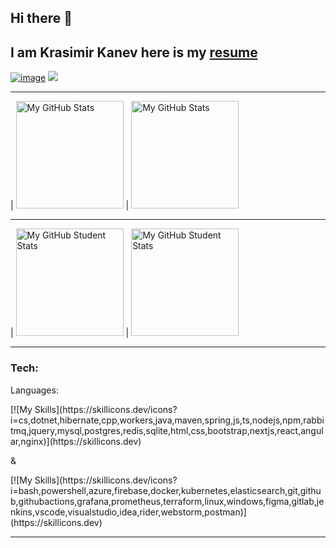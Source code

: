 ## Hi there 👋

## I am Krasimir Kanev here is my <a href='https://kr-kanev.onrender.com/'>resume</a>

<a href="https://www.linkedin.com/in/krasimir-kanev-178353230/">![image](https://img.shields.io/badge/LinkedIn-0077B5?style=for-the-badge&logo=linkedin&logoColor=white)</a>
<a href="mailto:kr.knev@gmail.com"><img src="https://img.shields.io/badge/gmail-%23D14836.svg?&style=for-the-badge&logo=gmail&logoColor=white" /></a>&nbsp;&nbsp;&nbsp;&nbsp;

---

| <img height="172em" alt="My GitHub Stats" src="https://github-readme-stats.vercel.app/api?username=krknev&show_icons=true&bg_color=00000000&hide_border=true&text_color=3498db&&count_private=true&include_all_commits=true" /> | <img height="172em" alt="My GitHub Stats" src="https://github-readme-stats.vercel.app/api/top-langs/?username=krknev&langs_count=8&layout=compact&hide_border=true&bg_color=00000000&text_color=3498db&&count_private=true&include_all_commits=true" />

---

| <img height="172em" alt="My GitHub Student Stats" src="https://github-readme-stats.vercel.app/api?username=knaevKMK&show_icons=true&bg_color=00000000&hide_border=true&text_color=3498db&&count_private=true&include_all_commits=true" /> | <img height="172em" alt="My GitHub Student Stats" src="https://github-readme-stats.vercel.app/api/top-langs/?username=knaevKMK&langs_count=8&layout=compact&hide_border=true&bg_color=00000000&text_color=3498db&&count_private=true&include_all_commits=true" />

---

<h3 align="left">Tech:</h3>

<p>Languages:</p>
[![My Skills](https://skillicons.dev/icons?i=cs,dotnet,hibernate,cpp,workers,java,maven,spring,js,ts,nodejs,npm,rabbitmq,jquery,mysql,postgres,redis,sqlite,html,css,bootstrap,nextjs,react,angular,nginx)](https://skillicons.dev)

<p>&</p>
[![My Skills](https://skillicons.dev/icons?i=bash,powershell,azure,firebase,docker,kubernetes,elasticsearch,git,github,githubactions,grafana,prometheus,terraform,linux,windows,figma,gitlab,jenkins,vscode,visualstudio,idea,rider,webstorm,postman)](https://skillicons.dev)

---

<!--
**krknev/krknev** is a ✨ _special_ ✨ repository because its `README.md` (this file) appears on your GitHub profile.

Here are some ideas to get you started:

- 🔭 I’m currently working on ...
- 🌱 I’m currently learning ...
- 👯 I’m looking to collaborate on ...
- 🤔 I’m looking for help with ...
- 💬 Ask me about ...
- 📫 How to reach me: ...
- 😄 Pronouns: ...
- ⚡ Fun fact: ...
-->
